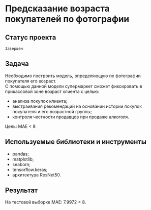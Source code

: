 # Предсказание возраста покупателей по фотографии

## Статус проекта
`Завершен`

## Задача
Необходимо построить модель, определяющую по фотографии покупателя его возраст.\
С помощью данной модели супермаркет сможет фиксировать в прикассовой зоне возраст клиента с целью:
- анализа покупок клиента;
- выстраивания рекомендаций на основании истории покупок покупателя и его возрастной группы;
- контроля честности продавцов при продаже алкоголя.

Цель: MAE < 8

## Используемые библиотеки и инструменты
- pandas;
- matplotlib;
- seaborn;
- tensorflow.keras;
- архитектура ResNet50.

## Результат
На тестовой выборке MAE: 7.9972 < 8.
